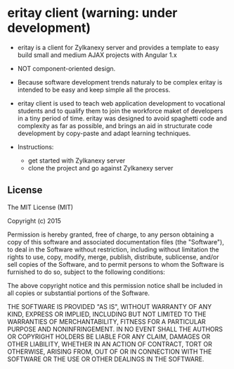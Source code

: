 
# eritay client (warning: under development)

  * eritay is a client for Zylkanexy server and provides a template to easy build small and medium AJAX projects with Angular 1.x    
  * NOT component-oriented design.
  * Because software development trends naturaly to be complex eritay is intended to be easy and keep simple all the process. 
  * eritay client is used to teach web application development to vocational students and to qualify them to join the workforce maket of developers in a tiny period of time. eritay was designed to avoid spaghetti code and complexity as far as possible, and brings an aid in structurate code development by copy-paste and adapt learning techniques.


  * Instructions:
    * get started with Zylkanexy server
    * clone the project and go against Zylkanexy server

## License

The MIT License (MIT)

Copyright (c) 2015

Permission is hereby granted, free of charge, to any person obtaining a copy
of this software and associated documentation files (the "Software"), to deal
in the Software without restriction, including without limitation the rights
to use, copy, modify, merge, publish, distribute, sublicense, and/or sell
copies of the Software, and to permit persons to whom the Software is
furnished to do so, subject to the following conditions:

The above copyright notice and this permission notice shall be included in
all copies or substantial portions of the Software.

THE SOFTWARE IS PROVIDED "AS IS", WITHOUT WARRANTY OF ANY KIND, EXPRESS OR
IMPLIED, INCLUDING BUT NOT LIMITED TO THE WARRANTIES OF MERCHANTABILITY,
FITNESS FOR A PARTICULAR PURPOSE AND NONINFRINGEMENT. IN NO EVENT SHALL THE
AUTHORS OR COPYRIGHT HOLDERS BE LIABLE FOR ANY CLAIM, DAMAGES OR OTHER
LIABILITY, WHETHER IN AN ACTION OF CONTRACT, TORT OR OTHERWISE, ARISING FROM,
OUT OF OR IN CONNECTION WITH THE SOFTWARE OR THE USE OR OTHER DEALINGS IN
THE SOFTWARE.

